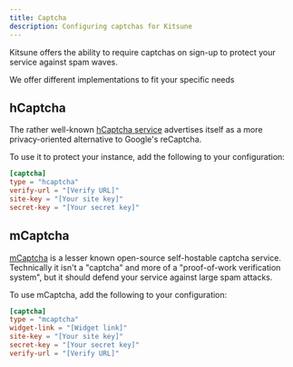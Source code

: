 ```yaml
---
title: Captcha
description: Configuring captchas for Kitsune
---
```


Kitsune offers the ability to require captchas on sign-up to protect your service against spam waves.

We offer different implementations to fit your specific needs

## hCaptcha

The rather well-known [hCaptcha service](https://www.hcaptcha.com/) advertises itself as a more privacy-oriented alternative to Google's reCaptcha.

To use it to protect your instance, add the following to your configuration:

```toml
[captcha]
type = "hcaptcha"
verify-url = "[Verify URL]"
site-key = "[Your site key]"
secret-key = "[Your secret key]"
```

## mCaptcha

[mCaptcha](https://mcaptcha.org/) is a lesser known open-source self-hostable captcha service.  
Technically it isn't a "captcha" and more of a "proof-of-work verification system", but it should defend your service against large spam attacks.

To use mCaptcha, add the following to your configuration:

```toml
[captcha]
type = "mcaptcha"
widget-link = "[Widget link]"
site-key = "[Your site key]"
secret-key = "[Your secret key]"
verify-url = "[Verify URL]"
```
